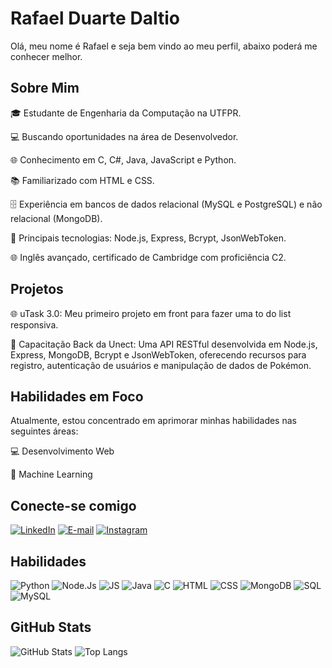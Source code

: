 # Rafael Duarte Daltio
Olá, meu nome é Rafael e seja bem vindo ao meu perfil, abaixo poderá me conhecer melhor.

## Sobre Mim
🎓 Estudante de Engenharia da Computação na UTFPR.

💻 Buscando oportunidades na área de Desenvolvedor.

🌐 Conhecimento em C, C#, Java, JavaScript e Python.

📚 Familiarizado com HTML e CSS.

🗄️ Experiência em bancos de dados relacional (MySQL e PostgreSQL) e não relacional (MongoDB).

🚀 Principais tecnologias: Node.js, Express, Bcrypt, JsonWebToken.

🌐 Inglês avançado, certificado de Cambridge com proficiência C2.

## Projetos
🌐 uTask 3.0: Meu primeiro projeto em front para fazer uma to do list responsiva.

🚀 Capacitação Back da Unect: Uma API RESTful desenvolvida em Node.js, Express, MongoDB, Bcrypt e JsonWebToken, oferecendo recursos para registro, autenticação de usuários e manipulação de dados de Pokémon.

## Habilidades em Foco
Atualmente, estou concentrado em aprimorar minhas habilidades nas seguintes áreas:

💻 Desenvolvimento Web

🤖 Machine Learning

## Conecte-se comigo
[![LinkedIn](https://img.shields.io/badge/LinkedIn-000?style=for-the-badge&logo=linkedin&logoColor=0E76A8)](https://www.linkedin.com/in/rafael-duarte-daltio-bb98a922b/)
[![E-mail](https://img.shields.io/badge/-Email-000?style=for-the-badge&logo=microsoft-outlook&logoColor=007BFF)](mailto:rdaltio@alunos.utfpr.edu.br)
[![Instagram](https://img.shields.io/badge/Instagram-000?style=for-the-badge&logo=instagram)](https://www.instagram.com/r.daltio22/)

## Habilidades
![Python](https://img.shields.io/badge/Python-000?style=for-the-badge&logo=python)
![Node.Js](https://img.shields.io/badge/Node.Js-000?style=for-the-badge&logo=node.js)
![JS](https://img.shields.io/badge/JavaScript-000?style=for-the-badge&logo=javascript)
![Java](https://img.shields.io/badge/Java-000?style=for-the-badge&logo=java)
![C](https://img.shields.io/badge/C-000?style=for-the-badge&logo=c)
![HTML](https://img.shields.io/badge/HTML-000?style=for-the-badge&logo=HTML5)
![CSS](https://img.shields.io/badge/CSS-000?style=for-the-badge&logo=CSS3)
![MongoDB](https://img.shields.io/badge/MongoDB-000?style=for-the-badge&logo=mongodb)
![SQL](https://img.shields.io/badge/SQL-000?style=for-the-badge&logo=sql)
![MySQL](https://img.shields.io/badge/MySQL-000?style=for-the-badge&logo=mysql&logoColor=005C84)


## GitHub Stats
![GitHub Stats](https://github-readme-stats.vercel.app/api?username=RDaltio&theme=transparent&bg_color=000&border_color=30A3DC&show_icons=true&icon_color=30A3DC&title_color=E94D5F&text_color=FFF&hide_title=true&hide=stars)
![Top Langs](https://github-readme-stats-git-masterrstaa-rickstaa.vercel.app/api/top-langs/?username=RDaltio&layout=compact&bg_color=000&border_color=30A3DC&title_color=E94D5F&text_color=FFF&hide_title=true)

